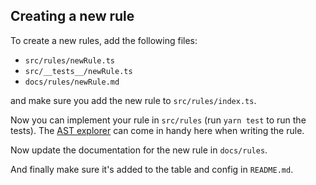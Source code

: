 ## Creating a new rule

To create a new rules, add the following files:
- `src/rules/newRule.ts`
- `src/__tests__/newRule.ts`
- `docs/rules/newRule.md`

and make sure you add the new rule to `src/rules/index.ts`.

Now you can implement your rule in `src/rules` (run `yarn test` to run the tests). The [AST explorer](https://astexplorer.net/) can come in handy here when writing the rule.

Now update the documentation for the new rule in `docs/rules`.

And finally make sure it's added to the table and config in `README.md`.
